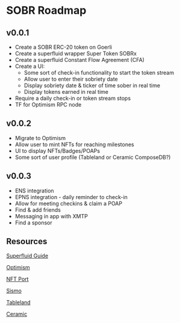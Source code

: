 # SOBR Roadmap

## v0.0.1
- Create a SOBR ERC-20 token on Goerli
- Create a superfluid wrapper Super Token SOBRx
- Create a superfluid Constant Flow Agreement (CFA)
- Create a UI:
	- Some sort of check-in functionality to start the token stream
	- Allow user to enter their sobriety date
	- Display sobriety date & ticker of time sober in real time
	- Display tokens earned in real time
- Require a daily check-in or token stream stops
- TF for Optimism RPC node


## v0.0.2
- Migrate to Optimism
- Allow user to mint NFTs for reaching milestones
- UI to display NFTs/Badges/POAPs
- Some sort of user profile (Tableland or Ceramic ComposeDB?)

## v0.0.3
- ENS integration
- EPNS integration - daily reminder to check-in
- Allow for meeting checkins & claim a POAP
- Find & add friends
- Messaging in app with XMTP
- Find a sponsor

## Resources
[Superfluid Guide](https://ethglobal.com/guides/introduction-to-superfluid-protocol-be10i#money-streaming-with-solidity)

[Optimism](https://ethglobal.com/events/ethonline2022/prizes#optimism)

[NFT Port](https://ethglobal.com/events/ethonline2022/prizes#nftport)

[Sismo](https://ethglobal.com/events/ethonline2022/prizes#sismo)

[Tableland](https://ethglobal.com/events/ethonline2022/prizes#tableland)

[Ceramic](https://ethglobal.com/events/ethonline2022/prizes#ceramic)